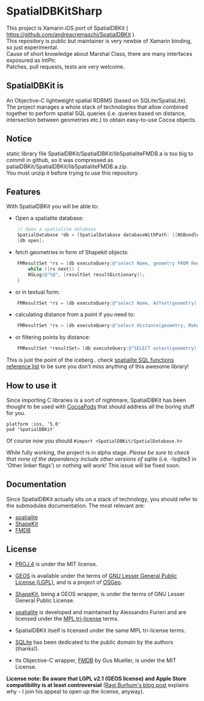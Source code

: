 SpatialDBKitSharp
=================

This project is Xamarin.iOS port of SpatialDBKit ( https://github.com/andreacremaschi/SpatialDBKit ).   
This repository is public but maintainer is very newbie of Xamarin binding, so just experimental.  
Cause of short knowledge about Marshal Class, there are many interfaces exposured as IntPtr.  
Patches, pull requests, tests are very welcome.  

## SpatialDBKit is ##

An Objective-C lightweight spatial RDBMS (based on SQLite/SpatiaLite).
The project manages a whole stack of technologies that allow combined together to perform spatial SQL queries (i.e. queries based on distance, intersection between geometries etc.) to obtain easy-to-use Cocoa objects.

## Notice ##

static library file SpatialDBKit/SpatialDBKit/libSpatialiteFMDB.a is too big to commit in github, so it was compressed as patialDBKit/SpatialDBKit/libSpatialiteFMDB.a.zip.  
You must unzip it before trying to use this repository.

## Features ##

With SpatialDBKit you will be able to:

* Open a spatialite database:

```Objective-C
    // Open a spatialite database
    SpatialDatabase *db = [SpatialDatabase databaseWithPath: [[NSBundle mainBundle] pathForResource:@"test" ofType:@"sqlite"]];
    [db open];
```

* fetch geometries in form of Shapekit objects:

```Objective-C    
    FMResultSet *rs = [db executeQuery:@"select Name, geometry FROM Regions"];
        while ([rs next]) {
        NSLog(@"%@", [resultSet resultDictionary]);
    }
```    
    
* or in textual form:

```Objective-C    
    FMResultSet *rs = [db executeQuery:@"select Name, AsText(geometry) as geom_text FROM Regions"];
```

* calculating distance from a point if you need to:

```Objective-C    
    FMResultSet *rs = [db executeQuery:@"select distance(geometry, MakePoint(45.694216,9.676909,4326)) AS text FROM Regions"];
```

* or filtering points by distance:

```Objective-C    
    FMResultSet *resultSet= [db executeQuery:@"SELECT astext(geometry) as geometry, distance(geometry, MakePoint(45.694216,9.676909,4326)) as geometry, Name FROM Towns where distance(geometry, MakePoint(45.694216,9.676909,4326)) < 5000"];
```


This is just the point of the iceberg.. check [spatialite SQL functions reference list](http://www.gaia-gis.it/gaia-sins/spatialite-sql-4.1.0.html) to be sure you don't miss anything of this awesome library!

## How to use it ##

Since importing C libraries is a sort of nightmare, SpatialDBKit has been thought to be used with [CocoaPods](http://cocoapods.org) that should address all the boring stuff for you.

```
platform :ios, '5.0'
pod 'SpatialDBKit'
```

Of course now you should ```#import <SpatialDBKit/SpatialDatabase.h>```

While fully working, the project is in alpha stage. <em>Please be sure to check that none of the dependency include other versions of sqlite</em> (i.e. -lsqlite3 in 'Other linker flags') or nothing will work!
This issue will be fixed soon.

## Documentation ##

Since SpatialDBKit actually sits on a stack of technology, you should refer to the submodules documentation. The most relevant are:

- [spatialite](https://www.gaia-gis.it/fossil/libspatialite/index)
- [ShapeKit](https://github.com/andreacremaschi/ShapeKit) 
- [FMDB](https://github.com/ccgus/fmdb)


## License ##

 * [PROJ.4](http://trac.osgeo.org/proj/) is under the MIT license.

 * [GEOS](http://trac.osgeo.org/geos/) is available under the terms of  [GNU Lesser General Public License (LGPL)](http://www.gnu.org/licenses/old-licenses/lgpl-2.1.html), and is a project of  [OSGeo](http://www.osgeo.org).
 * [ShapeKit](https://github.com/andreacremaschi/ShapeKit), being a GEOS wrapper, is under the terms of GNU Lesser General Public License.

 * [spatialite](https://www.gaia-gis.it/fossil/libspatialite/index) is developed and maintained by Alessandro Furieri  and are licensed under the [MPL tri-license](http://www.mozilla.org/MPL/boilerplate-1.1/mpl-tri-license-html) terms.
 * SpatialDBKit itself is licensed under the same MPL tri-license terms.

 * [SQLite](http://www.sqlite.org/copyright.html) has been dedicated to the public domain by the authors (thanks!).
 * Its Objective-C wrapper, [FMDB](https://github.com/ccgus/fmdb) by Gus Mueller, is under the MIT License.

**License note: Be aware that LGPL v2.1 (GEOS license) and Apple Store compatibility is at least controversial** ([Ragi Burhum's blog post](http://blog.burhum.com/post/38236943467/your-lgpl-license-is-completely-destroying-ios-adoption) explains why - I join his appeal to open up the license, anyway).
